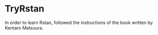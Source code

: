 # TryRstan
In order to learn Rstan, followed the instructions of the book written by Kentaro Matsuura.
